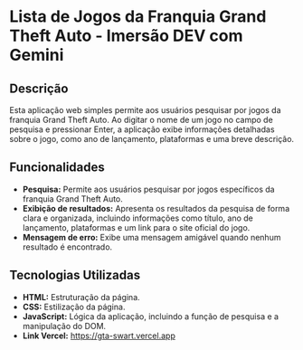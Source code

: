 # Lista de Jogos da Franquia Grand Theft Auto - Imersão DEV com Gemini

## Descrição
Esta aplicação web simples permite aos usuários pesquisar por jogos da franquia Grand Theft Auto. Ao digitar o nome de um jogo no campo de pesquisa e pressionar Enter, a aplicação exibe informações detalhadas sobre o jogo, como ano de lançamento, plataformas e uma breve descrição.

## Funcionalidades
* **Pesquisa:** Permite aos usuários pesquisar por jogos específicos da franquia Grand Theft Auto.
* **Exibição de resultados:** Apresenta os resultados da pesquisa de forma clara e organizada, incluindo informações como título, ano de lançamento, plataformas e um link para o site oficial do jogo.
* **Mensagem de erro:** Exibe uma mensagem amigável quando nenhum resultado é encontrado.

## Tecnologias Utilizadas
* **HTML:** Estruturação da página.
* **CSS:** Estilização da página.
* **JavaScript:** Lógica da aplicação, incluindo a função de pesquisa e a manipulação do DOM.
* **Link Vercel:** https://gta-swart.vercel.app
